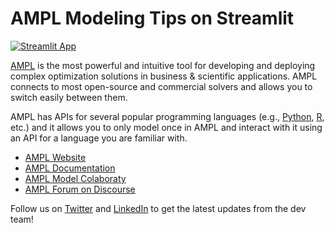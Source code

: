# AMPL Modeling Tips on Streamlit

[![Streamlit App](https://static.streamlit.io/badges/streamlit_badge_black_white.svg)](https://share.streamlit.io/fdabrandao/amplopt.streamlit.app/)

[AMPL](https://ampl.com) is the most powerful and intuitive tool for developing and deploying
complex optimization solutions in business & scientific applications.
AMPL connects to most open-source and commercial solvers and allows you to switch easily between them.

AMPL has APIs for several popular programming languages
(e.g., [Python](https://amplpy.readthedocs.io/), [R](https://rampl.readthedocs.io/), etc.)
and it allows you to only model once in AMPL and interact with it using an API for a language 
you are familiar with.

- [AMPL Website](https://ampl.com)
- [AMPL Documentation](https://dev.ampl.com/)
- [AMPL Model Colaboraty](https://colab.ampl.com/)
- [AMPL Forum on Discourse](https://discuss.ampl.com/)

Follow us on [Twitter](https://twitter.com/AMPLopt) and [LinkedIn](https://www.linkedin.com/company/ampl) to get the latest updates from the dev team!
